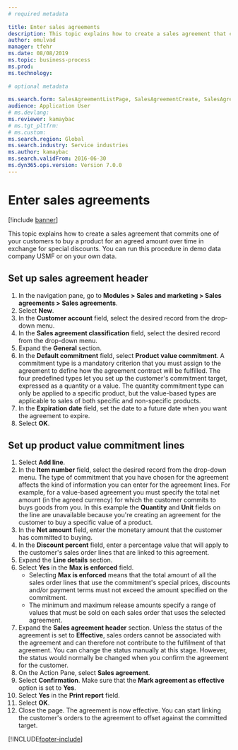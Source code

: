 ```yaml
--- 
# required metadata 
 
title: Enter sales agreements
description: This topic explains how to create a sales agreement that commits one of your customers to buy a product for an agreed amount over time in exchange for special discounts. 
author: omulvad
manager: tfehr 
ms.date: 08/08/2019
ms.topic: business-process 
ms.prod:  
ms.technology:  
 
# optional metadata 
 
ms.search.form: SalesAgreementListPage, SalesAgreementCreate, SalesAgreement, InventItemIdLookupSimple, AgreementConfirmRunForm, SrsReportViewerForm, SalesAgreementCustomerReferencesPart
audience: Application User 
# ms.devlang:  
ms.reviewer: kamaybac
# ms.tgt_pltfrm:  
# ms.custom:  
ms.search.region: Global
ms.search.industry: Service industries
ms.author: kamaybac
ms.search.validFrom: 2016-06-30 
ms.dyn365.ops.version: Version 7.0.0 
---
```

# Enter sales agreements

[!include [banner](../../includes/banner.md)]

This topic explains how to create a sales agreement that commits one of your customers to buy a product for an agreed amount over time in exchange for special discounts. You can run this procedure in demo data company USMF or on your own data.


## Set up sales agreement header
1. In the navigation pane, go to **Modules > Sales and marketing > Sales agreements > Sales agreements**.
2. Select **New**.
3. In the **Customer account** field, select the desired record from the drop-down menu.
4. In the **Sales agreement classification** field, select the desired record from the drop-down menu.
5. Expand the **General** section.
6. In the **Default commitment** field, select **Product value commitment**. A commitment type is a mandatory criterion that you must assign to the agreement to define how the agreement contract will be fulfilled. The four predefined types let you set up the customer's commitment target, expressed as a quantity or a value. The quantity commitment type can only be applied to a specific product, but the value-based types are applicable to sales of both specific and non-specific products.  
7. In the **Expiration date** field, set the date to a future date when you want the agreement to expire.
8. Select **OK**.

## Set up product value commitment lines
1. Select **Add line**.
2. In the **Item number** field, select the desired record from the drop-down menu. The type of commitment that you have chosen for the agreement affects the kind of information you can enter for the agreement lines. For example, for a value-based agreement you must specify the total net amount (in the agreed currency) for which the customer commits to buys goods from you. In this example the **Quantity** and **Unit** fields on the line are unavailable because you're creating an agreement for the customer to buy a specific value of a product.   
3. In the **Net amount** field, enter the monetary amount that the customer has committed to buying.
4. In the **Discount percent** field, enter a percentage value that will apply to the customer's sales order lines that are linked to this agreement.
5. Expand the **Line details** section.
6. Select **Yes** in the **Max is enforced** field.
    - Selecting **Max is enforced** means that the total amount of all the sales order lines that use the commitment's special prices, discounts and/or payment terms must not exceed the amount specified on the commitment.  
    - The minimum and maximum release amounts specify a range of values that must be sold on each sales order that uses the selected agreement.   
7. Expand the **Sales agreement header** section. Unless the status of the agreement is set to **Effective**, sales orders cannot be associated with the agreement and can therefore not contribute to the fulfilment of that agreement. You can change the status manually at this stage. However, the status would normally be changed when you confirm the agreement for the customer.  
8. On the Action Pane, select **Sales agreement**.
9. Select **Confirmation**. Make sure that the **Mark agreement as effective** option is set to **Yes**.  
10. Select **Yes** in the **Print report** field.
11. Select **OK**.
12. Close the page. The agreement is now effective. You can start linking the customer's orders to the agreement to offset against the committed target.  



[!INCLUDE[footer-include](../../../includes/footer-banner.md)]